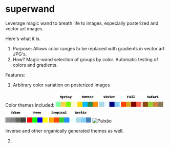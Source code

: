 # superwand
Leverage magic wand to breath life to images, especially posterized and vector art images.

Here's what it is.

1. Purpose: Allows color ranges to be replaced with gradients in vector art JPG's.
2. How? Magic-wand selection of groups by color. Automatic testing of colors and gradients.

Features:

1. Arbitrary color variation on posterized images

Color themes included:
![Spring](/themes_jpgs/Spring.jpg)
![Summer](/themes_jpgs/Summer.jpg)
![Winter](/themes_jpgs/Winter.jpg)
![Fall](/themes_jpgs/Fall.jpg)
![Safari](/themes_jpgs/Safari.jpg)
![Urban](/themes_jpgs/Urban.jpg)
![Neon](/themes_jpgs/Neon.jpg)
![Tropical](/themes_jpgs/Tropical.jpg)
![Arctic](/themes_jpgs/Arctic.jpg)
![Paixão](/themes_jpgs/Paixão.jpg)

Inverse and other organically generated themes as well.

2. 
